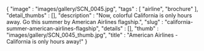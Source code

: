 {
  "image" : "images/gallery/SCN_0045.jpg",
  "tags" : [
              "airline",
              "brochure"
            ],
  "detail_thumbs" : [],
  "description" : "Now, colorful California is only hours away. Go this summer by American Airlines flagship.",
  "slug" : "california-summer-american-airlines-flagship",
  "details" : [],
  "thumb" : "images/gallery/SCN_0045_thumb.jpg",
  "title" : "American Airlines - California is only hours away!"
}
